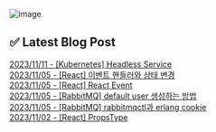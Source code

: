 ![image](https://user-images.githubusercontent.com/76645095/162124599-f9d701d6-e523-49c4-a6ce-193dc38f1026.png)

## ✅ Latest Blog Post

[2023/11/11 - [Kubernetes] Headless Service](http://blog.naver.com/ds4ouj/223262109570) <br/>
[2023/11/05 - [React] 이벤트 핸들러와 상태 변경](http://blog.naver.com/ds4ouj/223256401906) <br/>
[2023/11/05 - [React] React Event](http://blog.naver.com/ds4ouj/223256383682) <br/>
[2023/11/05 - [RabbitMQ] default user 생성하는 방법](http://blog.naver.com/ds4ouj/223256280351) <br/>
[2023/11/05 - [RabbitMQ] rabbitmqctl과 erlang cookie](http://blog.naver.com/ds4ouj/223256217547) <br/>
[2023/11/02 - [React] PropsType](http://blog.naver.com/ds4ouj/223254036064) <br/>
